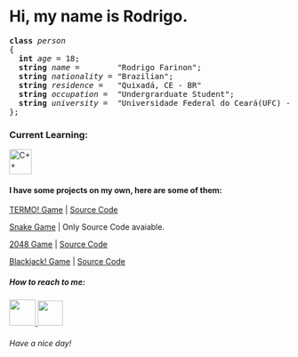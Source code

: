 # Hi, my name is Rodrigo.
<pre>
<strong>class</strong> <i>person</i>
{
  <strong>int</strong> <i>age</i> = 18;
  <strong>string</strong> <i>name</i> =        "Rodrigo Farinon";
  <strong>string</strong> <i>nationality</i> = "Brazilian";
  <strong>string</strong> <i>residence</i> =   "Quixadá, CE - BR"
  <strong>string</strong> <i>occupation</i> =  "Undergrarduate Student"; 
  <strong>string</strong> <i>university</i> =  "Universidade Federal do Ceará(UFC) - Campus Quixadá";
};
</pre>

<h3><strong>Current Learning: </strong></h3>

<a href="https://github.com/Rodriggrr">
<img width = "40px" height = "45px" src="https://isocpp.org/assets/images/cpp_logo.png" alt="C++">
</a href>


<h4>I have some projects on my own, here are some of them:</h4>

[TERMO! Game](https://replit.com/@Rodriggrr/Termo#main.cpp)  | [Source Code](https://github.com/Rodriggrr/TERMO-Game)

[Snake Game](https://github.com/Rodriggrr/Snake-Game-2.0) | Only Source Code avaiable.

[2048 Game](https://replit.com/@Rodriggrr/Personal-PROJ?v=1) | [Source Code](https://github.com/Rodriggrr/Personal-PROJ/blob/main/2048.cpp)

[Blackjack! Game](https://replit.com/@Rodriggrr/Personal-PROJ?v=1) | [Source Code](https://github.com/Rodriggrr/Personal-PROJ/blob/main/blackjack.cpp)


<h5> How to reach to me: </h5>
<a href = "mailto: rodrigo.rdscomp@gmail.com">
<img width = "47em" src="https://icons.iconarchive.com/icons/alecive/flatwoken/128/Apps-Gmail-icon.png">
</a>
<a href = "https://www.instagram.com/rodrigo_do_arrebol/">
<img width = "45em" src = "https://upload.wikimedia.org/wikipedia/commons/thumb/a/a5/Instagram_icon.png/2048px-Instagram_icon.png">
</a>
<h6>Have a nice day!</h6>



